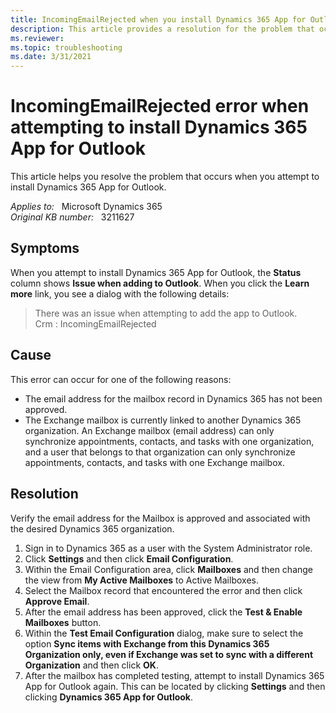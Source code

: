 ```yaml
---
title: IncomingEmailRejected when you install Dynamics 365 App for Outlook
description: This article provides a resolution for the problem that occurs when you attempt to install Dynamics 365 App for Outlook.
ms.reviewer: 
ms.topic: troubleshooting
ms.date: 3/31/2021
---
```

# IncomingEmailRejected error when attempting to install Dynamics 365 App for Outlook

This article helps you resolve the problem that occurs when you attempt to install Dynamics 365 App for Outlook.

_Applies to:_ &nbsp; Microsoft Dynamics 365  
_Original KB number:_ &nbsp; 3211627

## Symptoms

When you attempt to install Dynamics 365 App for Outlook, the **Status** column shows **Issue when adding to Outlook**. When you click the **Learn more** link, you see a dialog with the following details:

> There was an issue when attempting to add the app to Outlook.  
Crm : IncomingEmailRejected

## Cause

This error can occur for one of the following reasons:

- The email address for the mailbox record in Dynamics 365 has not been approved.
- The Exchange mailbox is currently linked to another Dynamics 365 organization. An Exchange mailbox (email address) can only synchronize appointments, contacts, and tasks with one organization, and a user that belongs to that organization can only synchronize appointments, contacts, and tasks with one Exchange mailbox.

## Resolution

Verify the email address for the Mailbox is approved and associated with the desired Dynamics 365 organization.

1. Sign in to Dynamics 365 as a user with the System Administrator role.
2. Click **Settings** and then click **Email Configuration**.
3. Within the Email Configuration area, click **Mailboxes** and then change the view from **My Active Mailboxes** to Active Mailboxes.
4. Select the Mailbox record that encountered the error and then click **Approve Email**.
5. After the email address has been approved, click the **Test & Enable Mailboxes** button.
6. Within the **Test Email Configuration** dialog, make sure to select the option **Sync items with Exchange from this Dynamics 365 Organization only, even if Exchange was set to sync with a different Organization** and then click **OK**.
7. After the mailbox has completed testing, attempt to install Dynamics 365 App for Outlook again. This can be located by clicking **Settings** and then clicking **Dynamics 365 App for Outlook**.
